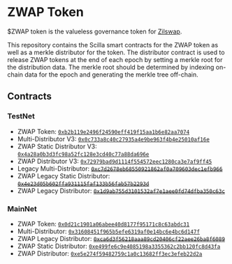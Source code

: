 # ZWAP Token

$ZWAP token is the valueless governance token for [Zilswap](https://zilswap.exchange).

This repository contains the Scilla smart contracts for the ZWAP token as well as a merkle distributor for the token. The distributor contract is used to release ZWAP tokens at the end of each epoch by setting a merkle root for the distribution data. The merkle root should be determined by indexing on-chain data for the epoch and generating the merkle tree off-chain.

## Contracts

### TestNet

- ZWAP Token: [`0xb2b119e2496f24590eff419f15aa1b6e82aa7074`](https://viewblock.io/zilliqa/address/0xb2b119e2496f24590eff419f15aa1b6e82aa7074?network=testnet)
- Multi-Distributor V3: [`0x0c733a8c40c27935a4e9be963f4b4e25010af16e`](https://viewblock.io/zilliqa/address/0x0c733a8c40c27935a4e9be963f4b4e25010af16e?network=testnet)
- ZWAP Static Distributor V3: [`0x4a28a0b3d3fc98a52fc128e3cd40c77a88da696e`](https://viewblock.io/zilliqa/address/0x4a28a0b3d3fc98a52fc128e3cd40c77a88da696e?network=testnet)
- ZWAP Distributor V3: [`0x72979bad9d1114f554572eec1280ca3e7af9ff45`](https://viewblock.io/zilliqa/address/0x72979bad9d1114f554572eec1280ca3e7af9ff45?network=testnet)
- Legacy Multi-Distributor: ~~[`0xc7d2678eb68550921862af0a709603dec1efb966`](https://viewblock.io/zilliqa/address/0xc7d2678eb68550921862af0a709603dec1efb966?network=testnet)~~
- ZWAP Legacy Static Distributor: ~~[`0x4e23d05b602ffa931115faf133b56fab57b2293d`](https://viewblock.io/zilliqa/address/0x4e23d05b602ffa931115faf133b56fab57b2293d?network=testnet)~~
- ZWAP Legacy Distributor: ~~[`0x1d9ab755d3101532af7e1aee0fd74dfba350c63c`](https://viewblock.io/zilliqa/address/0x1d9ab755d3101532af7e1aee0fd74dfba350c63c?network=testnet)~~

### MainNet

- ZWAP Token: [`0x0d21c1901a06abee40d8177f95171c8c63abdc31`](https://viewblock.io/zilliqa/address/0x0d21c1901a06abee40d8177f95171c8c63abdc31?network=mainnet)
- Multi-Distributor: [`0x31608451f965b5efe6319af0e14bc6e4bc6d147f`](https://viewblock.io/zilliqa/address/0x31608451f965b5efe6319af0e14bc6e4bc6d147f?network=mainnet)
- ZWAP Legacy Distributor: ~~[`0xca6d3f56218aaa89cd20406cf22aee26ba8f6089`](https://viewblock.io/zilliqa/address/0xca6d3f56218aaa89cd20406cf22aee26ba8f6089?network=mainnet)~~
- ZWAP Static Distributor: [`0xe499fe6c9e4085198a3355362c2bb120fc8d43fa`](https://viewblock.io/zilliqa/address/0xe499fe6c9e4085198a3355362c2bb120fc8d43fa?network=mainnet)
- ZWAP Distributor: [`0xe5e274f59482759c1a0c13682ff3ec3efeb22d2a`](https://viewblock.io/zilliqa/address/0xe5e274f59482759c1a0c13682ff3ec3efeb22d2a?network=mainnet)
